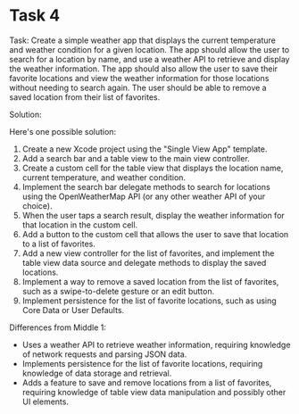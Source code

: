 # Task 4

Task: Create a simple weather app that displays the current temperature and
weather condition for a given location. The app should allow the user to search
for a location by name, and use a weather API to retrieve and display the
weather information. The app should also allow the user to save their favorite
locations and view the weather information for those locations without needing
to search again. The user should be able to remove a saved location from their
list of favorites.

Solution:

Here's one possible solution:

1. Create a new Xcode project using the "Single View App" template.
2. Add a search bar and a table view to the main view controller.
3. Create a custom cell for the table view that displays the location name,
   current temperature, and weather condition.
4. Implement the search bar delegate methods to search for locations using the
   OpenWeatherMap API (or any other weather API of your choice).
5. When the user taps a search result, display the weather information for that
   location in the custom cell.
6. Add a button to the custom cell that allows the user to save that location to
   a list of favorites.
7. Add a new view controller for the list of favorites, and implement the table
   view data source and delegate methods to display the saved locations.
8. Implement a way to remove a saved location from the list of favorites, such
   as a swipe-to-delete gesture or an edit button.
9. Implement persistence for the list of favorite locations, such as using Core
   Data or User Defaults.

Differences from Middle 1:

-   Uses a weather API to retrieve weather information, requiring knowledge of
    network requests and parsing JSON data.
-   Implements persistence for the list of favorite locations, requiring
    knowledge of data storage and retrieval.
-   Adds a feature to save and remove locations from a list of favorites,
    requiring knowledge of table view data manipulation and possibly other UI
    elements.
